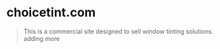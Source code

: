 # choicetint.com

>This is a commercial site designed to sell window tinting solutions.
adding more

